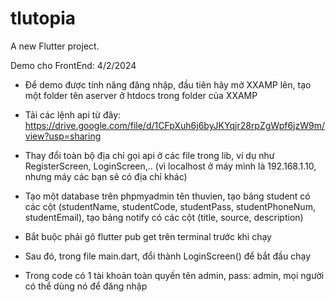 # tlutopia

A new Flutter project.

Demo cho FrontEnd: 4/2/2024
- Để demo được tính năng đăng nhập, đầu tiên hãy mở XXAMP lên, tạo một folder tên aserver ở htdocs trong folder của XXAMP
- Tải các lệnh api từ đây: https://drive.google.com/file/d/1CFpXuh6j6byJKYqjr28rpZgWpf6jzW9m/view?usp=sharing
- Thay đổi toàn bộ địa chỉ gọi api ở các file trong lib, ví dụ như RegisterScreen, LoginScreen,.. (vì localhost ở máy mình là 192.168.1.10, nhưng máy các bạn sẽ có địa chỉ khác)
- Tạo một database trên phpmyadmin tên thuvien, tạo bảng student có các cột (studentName, studentCode, studentPass, studentPhoneNum, studentEmail), tạo bảng notify có các cột (title, source, description)
- Bắt buộc phải gõ flutter pub get trên terminal trước khi chạy
- Sau đó, trong file main.dart, đổi thành LoginScreen() để bắt đầu chạy

- Trong code có 1 tài khoản toàn quyền tên admin, pass: admin, mọi người có thể dùng nó để đăng nhập 
